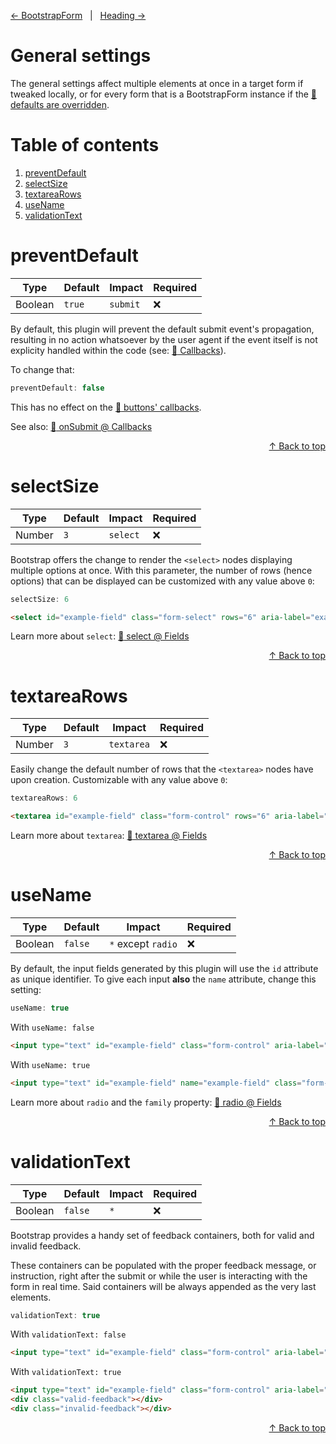 [&#8592; BootstrapForm](../../../) &nbsp; | &nbsp; [Heading &#8594;](HEADING.md)

# General settings

The general settings affect multiple elements at once in a target form if tweaked locally, or for every form that is a BootstrapForm instance if the [:link: defaults are overridden](../../../#overriding-defaults).

# Table of contents

1. [preventDefault](#preventdefault)
2. [selectSize](#selectsize)
3. [textareaRows](#textarearows)
4. [useName](#usename)
5. [validationText](#validationtext)

# preventDefault

| Type    | Default | Impact   | Required |
| ------- | ------- | -------- | -------- |
| Boolean | `true`  | `submit` | :x:      |

By default, this plugin will prevent the default submit event's propagation, resulting in no action whatsoever by the user agent if the event itself is not explicity handled within the code (see: [:link: Callbacks](CALLBACKS.md)).

To change that:

```js
preventDefault: false
```

This has no effect on the [:link: buttons' callbacks](BUTTONS.md#callbacks).

See also: [:link: onSubmit @ Callbacks](CALLBACKS.md#onsubmit)

<div align="right"><a href="#general-settings">&#8593; Back to top</a></div>

# selectSize

| Type   | Default | Impact   | Required |
| ------ | ------- | -------- | -------- |
| Number | `3`     | `select` | :x:      |

Bootstrap offers the change to render the `<select>` nodes displaying multiple options at once. With this parameter, the number of rows (hence options) that can be displayed can be customized with any value above `0`:

```js
selectSize: 6
```

```html
<select id="example-field" class="form-select" rows="6" aria-label="example-field"></select>
```

Learn more about `select`: [:link: select @ Fields](FIELDS.md#select)

<div align="right"><a href="#general-settings">&#8593; Back to top</a></div>

# textareaRows

| Type   | Default | Impact     | Required |
| ------ | ------- | ---------- | -------- |
| Number | `3`     | `textarea` | :x:      |

Easily change the default number of rows that the `<textarea>` nodes have upon creation. Customizable with any value above `0`:

```js
textareaRows: 6
```

```html
<textarea id="example-field" class="form-control" rows="6" aria-label="example-field"></textarea>
```

Learn more about `textarea`: [:link: textarea @ Fields](FIELDS.md#textarea)

<div align="right"><a href="#general-settings">&#8593; Back to top</a></div>

# useName

| Type    | Default | Impact             | Required |
| ------- | ------- | ------------------ | -------- |
| Boolean | `false` | `*` except `radio` | :x:      |

By default, the input fields generated by this plugin will use the `id` attribute as unique identifier. To give each input **also** the `name` attribute, change this setting:

```js
useName: true
```

With `useName: false`

```html
<input type="text" id="example-field" class="form-control" aria-label="example-field">
```

With `useName: true`

```html
<input type="text" id="example-field" name="example-field" class="form-control" aria-label="example-field">
```

Learn more about `radio` and the `family` property: [:link: radio @ Fields](FIELDS.md#radio)

<div align="right"><a href="#general-settings">&#8593; Back to top</a></div>

# validationText

| Type    | Default | Impact | Required |
| ------- | ------- | ------ | -------- |
| Boolean | `false` | `*`    | :x:      |

Bootstrap provides a handy set of feedback containers, both for valid and invalid feedback.

These containers can be populated with the proper feedback message, or instruction, right after the submit or while the user is interacting with the form in real time. Said containers will be always appended as the very last elements.

```js
validationText: true
```

With `validationText: false`

```html
<input type="text" id="example-field" class="form-control" aria-label="example-field">
```

With `validationText: true`

```html
<input type="text" id="example-field" class="form-control" aria-label="example-field">
<div class="valid-feedback"></div>
<div class="invalid-feedback"></div>
```

<div align="right"><a href="#general-settings">&#8593; Back to top</a></div>
